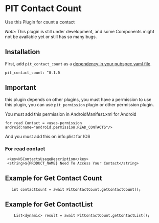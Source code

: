 # PIT Contact Count

Use this Plugin for count a contact

*Note*: This plugin is still under development, and some Components might not be available yet or still has so many bugs.

## Installation

First, add `pit_contact_count` as a [dependency in your pubspec.yaml file](https://flutter.io/platform-plugins/).

```
pit_contact_count: ^0.1.0
```

## Important

this plugin depends on other plugins, you must have a permission to use this plugin, you can use `pit_permission` plugin or other permission plugin.

You must add this permission in AndroidManifest.xml for Android

```
for read Contact = <uses-permission android:name="android.permission.READ_CONTACTS"/>
```

And you must add this on info.plist for IOS

### For read contact
```
 <key>NSContactsUsageDescription</key>
 <string>${PRODUCT_NAME} Need To Access Your Contact</string>
```

## Example for Get Contact Count
```
   int contactCount = await PitContactCount.getContactCount();
```

## Example for Get ContactList
```
    List<dynamic> result = await PitContactCount.getContactList();
```
